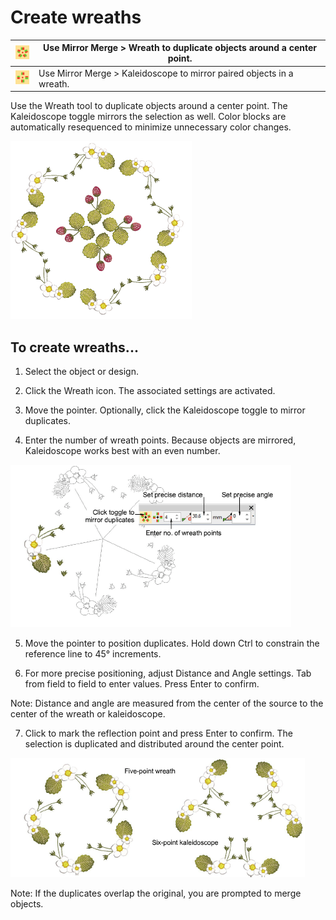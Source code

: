 # Create wreaths

| ![Wreath.png](assets/Wreath.png)             | Use Mirror Merge > Wreath to duplicate objects around a center point. |
| -------------------------------------------- | --------------------------------------------------------------------- |
| ![Kaleidoscope.png](assets/Kaleidoscope.png) | Use Mirror Merge > Kaleidoscope to mirror paired objects in a wreath. |

Use the Wreath tool to duplicate objects around a center point. The Kaleidoscope toggle mirrors the selection as well. Color blocks are automatically resequenced to minimize unnecessary color changes.

![MyWreath2.png](assets/MyWreath2.png)

## To create wreaths...

1. Select the object or design.

2. Click the Wreath icon. The associated settings are activated.

3. Move the pointer. Optionally, click the Kaleidoscope toggle to mirror duplicates.

4. Enter the number of wreath points. Because objects are mirrored, Kaleidoscope works best with an even number.

![MirrorMergeWreathPosition.png](assets/MirrorMergeWreathPosition.png)

5. Move the pointer to position duplicates. Hold down Ctrl to constrain the reference line to 45° increments.

6. For more precise positioning, adjust Distance and Angle settings. Tab from field to field to enter values. Press Enter to confirm.

Note: Distance and angle are measured from the center of the source to the center of the wreath or kaleidoscope.

7. Click to mark the reflection point and press Enter to confirm. The selection is duplicated and distributed around the center point.

![productivity00076.png](assets/productivity00076.png)

Note: If the duplicates overlap the original, you are prompted to merge objects.
